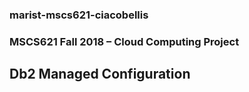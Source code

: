 ### marist-mscs621-ciacobellis
### MSCS621 Fall 2018 – Cloud Computing Project


## Db2 Managed Configuration

